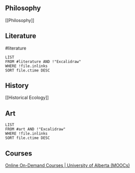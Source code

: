 ## Philosophy
[[Philosophy]]

## Literature
#literature
```dataview
LIST
FROM #literature AND !"Excalidraw"
WHERE !file.inlinks
SORT file.ctime DESC
```

## History

[[Historical Ecology]]
## Art

```dataview
LIST
FROM #art AND !"Excalidraw"
WHERE !file.inlinks
SORT file.ctime DESC
```

## Courses
[Online On-Demand Courses | University of Alberta (MOOCs)](https://www.ualberta.ca/admissions-programs/online-courses/index.html)